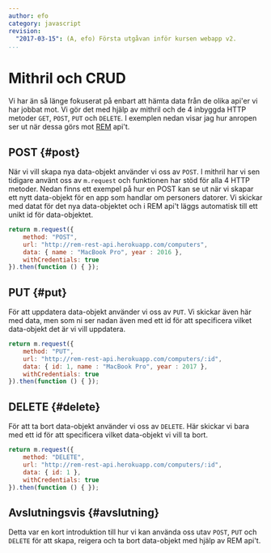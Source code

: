 ```yaml
---
author: efo
category: javascript
revision:
  "2017-03-15": (A, efo) Första utgåvan inför kursen webapp v2.
...
```

Mithril och CRUD
==================================
Vi har än så länge fokuserat på enbart att hämta data från de olika api'er vi har jobbat mot. Vi gör det med hjälp av mithril och de 4 inbyggda HTTP metoder `GET`, `POST`, `PUT` och `DELETE`. I exemplen nedan visar jag hur anropen ser ut när dessa görs mot [REM](http://rem-rest-api.herokuapp.com/) api't.



<!--more-->



POST {#post}
--------------------------------------
När vi vill skapa nya data-objekt använder vi oss av `POST`. I mithril har vi sen tidigare använt oss av `m.request` och funktionen har stöd för alla 4 HTTP metoder. Nedan finns ett exempel på hur en POST kan se ut när vi skapar ett nytt data-objekt för en app som handlar om personers datorer. Vi skickar med datat för det nya data-objektet och i REM api't läggs automatisk till ett unikt id för data-objektet.

```javascript
return m.request({
    method: "POST",
    url: "http://rem-rest-api.herokuapp.com/computers",
    data: { name : "MacBook Pro", year : 2016 },
    withCredentials: true
}).then(function () { });
```



PUT {#put}
--------------------------------------
För att uppdatera data-objekt använder vi oss av `PUT`. Vi skickar även här med data, men som ni ser nadan även med ett id för att specificera vilket data-objekt det är vi vill uppdatera.

```javascript
return m.request({
    method: "PUT",
    url: "http://rem-rest-api.herokuapp.com/computers/:id",
    data: { id: 1, name : "MacBook Pro", year : 2017 },
    withCredentials: true
}).then(function () { });
```



DELETE {#delete}
--------------------------------------
För att ta bort data-objekt använder vi oss av `DELETE`. Här skickar vi bara med ett id för att specificera vilket data-objekt vi vill ta bort.

```javascript
return m.request({
    method: "DELETE",
    url: "http://rem-rest-api.herokuapp.com/computers/:id",
    data: { id: 1 },
    withCredentials: true
}).then(function () { });
```



Avslutningsvis {#avslutning}
--------------------------------------

Detta var en kort introduktion till hur vi kan använda oss utav `POST`, `PUT` och `DELETE` för att skapa, reigera och ta bort data-objekt med hjälp av REM api't.
